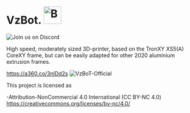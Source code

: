 # VzBot.  <a href='https://ko-fi.com/vez3d' target='_blank'><img height='46' style='border:0px;height:46px;' src='https://az743702.vo.msecnd.net/cdn/kofi3.png?v=0' border='0' alt='Buy Me a Coffee at ko-fi.com' /></a> 

![Join us on Discord](https://discordapp.com/api/guilds/829828765512106054/widget.png?style=banner2)

High speed, moderately sized 3D-printer, based on the TronXY XS5(A) CoreXY frame,
but can be easily adapted for other 2020 aluminium extrusion frames.

https://a360.co/3nlDd2s
![VzBoT-Official](https://user-images.githubusercontent.com/37383368/138384046-678ed2dd-c338-462b-ac97-67c963af4c3d.png)


This project is licensed as

-Attribution-NonCommercial 4.0 International (CC BY-NC 4.0)
https://creativecommons.org/licenses/by-nc/4.0/
